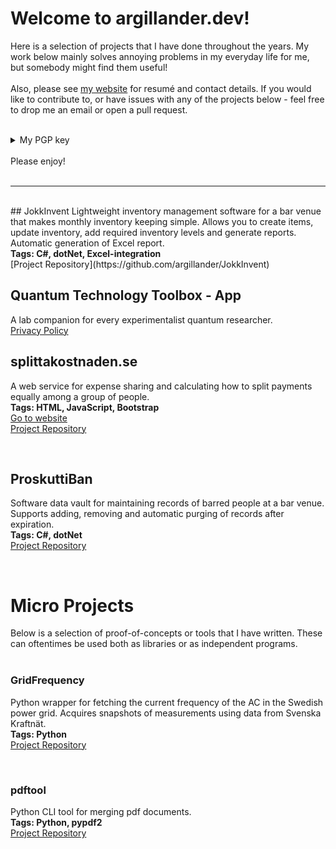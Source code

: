 # Welcome to argillander.dev!
Here is a selection of projects that I have done throughout the years. My work below mainly solves annoying problems in my everyday life for me, but somebody might find them useful!
<br>
<br>
Also, please see [my website](https://argillander.se) for resumé and contact details. If you would like to contribute to, or have issues with any of the projects below - feel free to drop me an email or open a pull request.  
<br>
<details><summary>My PGP key</summary>
<p>

-----BEGIN PGP PUBLIC KEY BLOCK-----
<br>
<br>
mQENBF4AsjMBCADO/Z3m5o+CAr9WkE8LE8ktbe0DMzJAzx/hQXyH8vwUk4+zvyeT
LYYrJA80gfiWfoT9xBBHAul+EHV3HH18wHPeF0/dTj2wKK8lnF92bTDweMCNNv4s
agziLc1xzdKwddhq3gYDSKaCgcln6bynEELzBUHa+0TPNApiWHYbz5qisYNXMkzv
TaTynKTUj2JhHaZt8CAfzR6K0Y9mnatrsL1E8Jhhcj4I3F47pnNDxYjXwEjTPh9l
8cO/f2HldAkLbDhT5NFujfdYgashNOe58KxzeKQMyIugZWYv95yStkKG6sk+CnPu
RRGFfy8j92xWIP1QplQclhSo/arfwx2Pd4W7ABEBAAG0NUpvYWtpbSBBcmdpbGxh
bmRlciAoTWFpbiBrZXkpIDxqb2FraW1AYXJnaWxsYW5kZXIuc2U+iQFOBBMBCAA4
FiEEyY4lHpP9F47rVbqOVAhj0MhGIyAFAl4AsjMCGwMFCwkIBwIGFQoJCAsCBBYC
AwECHgECF4AACgkQVAhj0MhGIyDX6AgAj0zdhFYWjMzvv3T3pfuBIAaFXilrG1Rl
PtZbkiNDYJKhbImLSDoFIXmy5CN+slkJXKcWAyO0XMiir7wZheC+z4jYbg7NZb93
/l4+tWzVsmfZHzfGjG8biWD4ZIH7fP4vLn4SfG1oFRPTQcLlrYK5fWY35x98Ygkm
b2aME0Fi8dWncWlWzPxtqIvZhx6J/ZCCjO6effGN0apaJvg5hkPa2jItvjBu57Ur
RJvOJ+ajWOvpvbxjzD0IBeRQ6AksEScocq8zMKqWARYlbulGurmtVysS8XA2phje
FpUuuYV1N0H1HK4O9tZZkGPUhF+rDcI7d51ApHkHBZgFGpcLDsJCYbkBDQReALIz
AQgAxLtXWdwznKJl5txjz7RTKO4s+ytfKvyyl8U0EknkkSQLUWtT8o+i29udyCl4
o8lMv0LlKkok5i7vMZe0H2/RCyO7BwwytJoQm7rt6YguqbHpGEj6EJ6gdrC0rzjX
KQsyN6Q6t//kWiWsw1oRkxmkTsGSgO/mgXzfxiLXHL8XAp+puAcg24thBsGrFGdt
T99M5MKaycJLPPJI+dhCMiyfflz+6rM1hECz7QibAgH1bT+bjQ4oOLVcco105kG4
pERAdF8p4DXdRkxxGwXoQVAWVucO9+wGD0l6sSSiOtAlynmGUPsGhYqCcipSEQdH
iq9FZBNdCusF0KU1t38Ssj67TQARAQABiQE2BBgBCAAgFiEEyY4lHpP9F47rVbqO
VAhj0MhGIyAFAl4AsjMCGwwACgkQVAhj0MhGIyAVhQf/b/98Nez8RaJN7PFn2AQv
NknhQqrJjLcHFazcEJk7lslY6m/Udh4QRZdyxPgAzLthFEPU84O7deqx+u+CPGnz
GPQenM+4lrxGNcR3b4qNHEwM+Uf8w/yDaZCHbpCfbJ91iF+aPEERqpcZ3/Sk+lfo
epmmj3E7D6uU6jIPLbw1SBQcPx/SNpVgK5awh5kY4KZc0WRrmcxzhFYYfh+v9oY1
gEwvrsjbmnJN3VEBpm9vTtsSxrNgkC+cMeK2iVn3xSt9kKRq7y8m49+LzJ9PzFM0
+T3eECkKEYu3Usvxy2v+Tm0SM3aZTAbL5T4xH038mr5kRZ356iSzQAv1ysoby8q4<br>
Vw==<br>
=6k+d<br><br>
-----END PGP PUBLIC KEY BLOCK-----
</p>
</details>
<br>
Please enjoy!
<br>
<br>
<hr>
<br>
## JokkInvent
Lightweight inventory management software for a bar venue that makes monthly inventory keeping simple. Allows you to create items, update inventory, add required inventory levels and generate reports. Automatic generation of Excel report.
<br>
<b>Tags: C#, dotNet, Excel-integration </b>
<br>[Project Repository](https://github.com/argillander/JokkInvent)

<br>

## Quantum Technology Toolbox - App
A lab companion for every experimentalist quantum researcher. 
<br>
[Privacy Policy](qtt-app.md)

## splittakostnade<span>n.s</span>e
A web service for expense sharing and calculating how to split payments equally among a group of people. 
<br>
<b>Tags: HTML, JavaScript, Bootstrap </b>
<br>[Go to website](https://argillander.se/splitt/index.html)
<br>[Project Repository](https://github.com/argillander/splittakostnaden.se)

<br>


## ProskuttiBan
Software data vault for maintaining records of barred people at a bar venue. Supports adding, removing and automatic purging of records after expiration.
<br>
<b>Tags: C#, dotNet</b>
<br>[Project Repository](https://github.com/argillander/ProskuttiBan)

<br>

# Micro Projects
Below is a selection of proof-of-concepts or tools that I have written. These can oftentimes be used both as libraries or as independent programs. 
<br>
<br>

### GridFrequency
Python wrapper for fetching the current frequency of the AC in the Swedish power grid. Acquires snapshots of measurements using data from Svenska Kraftnät. 
<br>
<b>Tags: Python</b>
<br>[Project Repository](https://github.com/argillander/GridFrequency)

<br>

### pdftool
Python CLI tool for merging pdf documents. 
<br>
<b>Tags: Python, pypdf2</b>
<br>[Project Repository](https://github.com/argillander/pdftool)
<br>
<br>
<br>

